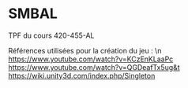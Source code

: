 # SMBAL
TPF du cours 420-455-AL

Références utilisées pour la création du jeu : \n
https://www.youtube.com/watch?v=KCzEnKLaaPc
https://www.youtube.com/watch?v=QGDeafTx5ug&t
https://wiki.unity3d.com/index.php/Singleton
